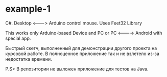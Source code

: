# example-1
C#. Desktop <---> Arduino control mouse. Uses Feet32 Library

This works only Arduino-based Device and PC or PC <----> Android with special app.

Быстрый скетч, выполненный для демонстрации другого проекта на курсовой работе. В полноценное приложение так и не взлетело из-за недостатка времени.

P.S> В репозитории не выложен приложение для тестов на Java.
